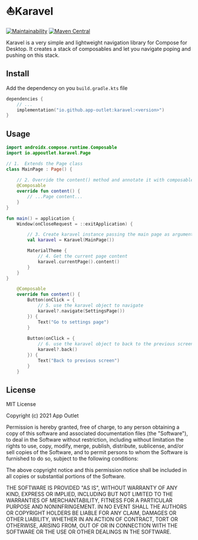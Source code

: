 # ⛵️Karavel
[![Maintainability](https://api.codeclimate.com/v1/badges/ea792fdab9ab8344cb1c/maintainability)](https://codeclimate.com/github/app-outlet/karavel/maintainability)
[![Maven Central](https://img.shields.io/maven-central/v/io.github.app-outlet/karavel.svg?label=Maven%20Central)](https://search.maven.org/search?q=g:%22io.github.app-outlet%22%20AND%20a:%22karavel%22)

Karavel is a very simple and lightweight navigation library for Compose for Desktop. It creates a stack of composables and let you navigate poping and pushing on this stack. 

## Install
Add the dependency on you `build.gradle.kts` file
```kotlin
dependencies {
    // ...
    implementation("io.github.app-outlet:karavel:<version>")
}
```

## Usage
```kotlin
import androidx.compose.runtime.Composable
import io.appoutlet.karavel.Page

// 1.  Extends the Page class
class MainPage : Page() {
    
    // 2. Override the content() method and annotate it with composable
    @Composable
    override fun content() {
        // ...Page content...
    }
}
```

```kotlin
fun main() = application {
    Window(onCloseRequest = ::exitApplication) {

        // 3. Create karavel instance passing the main page as argument
        val karavel = Karavel(MainPage())

        MaterialTheme {
            // 4. Get the current page content
            karavel.currentPage().content()
        }
    }
}
```

```kotlin
    @Composable
    override fun content() {
        Button(onClick = {
            // 5. use the karavel object to navigate
            karavel?.navigate(SettingsPage())
        }) {
            Text("Go to settings page")
        }
        
        Button(onClick = {
            // 6. use the karavel object to back to the previous screen
            karavel?.back()
        }) {
            Text("Back to previous screen")
        }
    }
```

## License

MIT License

Copyright (c) 2021 App Outlet

Permission is hereby granted, free of charge, to any person obtaining a copy
of this software and associated documentation files (the "Software"), to deal
in the Software without restriction, including without limitation the rights
to use, copy, modify, merge, publish, distribute, sublicense, and/or sell
copies of the Software, and to permit persons to whom the Software is
furnished to do so, subject to the following conditions:

The above copyright notice and this permission notice shall be included in all
copies or substantial portions of the Software.

THE SOFTWARE IS PROVIDED "AS IS", WITHOUT WARRANTY OF ANY KIND, EXPRESS OR
IMPLIED, INCLUDING BUT NOT LIMITED TO THE WARRANTIES OF MERCHANTABILITY,
FITNESS FOR A PARTICULAR PURPOSE AND NONINFRINGEMENT. IN NO EVENT SHALL THE
AUTHORS OR COPYRIGHT HOLDERS BE LIABLE FOR ANY CLAIM, DAMAGES OR OTHER
LIABILITY, WHETHER IN AN ACTION OF CONTRACT, TORT OR OTHERWISE, ARISING FROM,
OUT OF OR IN CONNECTION WITH THE SOFTWARE OR THE USE OR OTHER DEALINGS IN THE
SOFTWARE.
